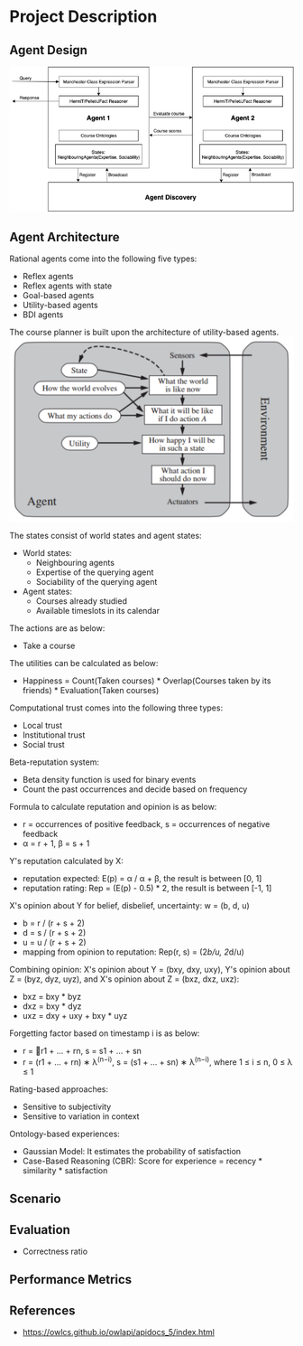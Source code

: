 # Project Description

## Agent Design

![course-planner](./pix/course-planner.png)


## Agent Architecture

Rational agents come into the following five types:
* Reflex agents
* Reflex agents with state
* Goal-based agents
* Utility-based agents
* BDI agents

The course planner is built upon the architecture of utility-based agents.
![utility-based-agents](./pix/utility-based-agents.png)

The states consist of world states and agent states:
* World states:
	* Neighbouring agents
	* Expertise of the querying agent
	* Sociability of the querying agent
* Agent states:
	* Courses already studied
	* Available timeslots in its calendar

The actions are as below:
* Take a course

The utilities can be calculated as below:
* Happiness = Count(Taken courses) * Overlap(Courses taken by its friends) * Evaluation(Taken courses)

Computational trust comes into the following three types:
* Local trust
* Institutional trust
* Social trust

Beta-reputation system: 
* Beta density function is used for binary events
* Count the past occurrences and decide based on frequency

Formula to calculate reputation and opinion is as below:
* r = occurrences of positive feedback, s = occurrences of negative feedback
* α = r + 1, β = s + 1

Y's reputation calculated by X:
* reputation expected: E(p) = α / α + β, the result is between [0, 1]
* reputation rating: Rep = (E(p) - 0.5) * 2, the result is between [-1, 1]

X's opinion about Y for belief, disbelief, uncertainty: w = (b, d, u)
* b = r / (r + s + 2)
* d = s / (r + s + 2)
* u = u / (r + s + 2)
* mapping from opinion to reputation: Rep(r, s) = (2*b/u, 2*d/u)

Combining opinion: X's opinion about Y = (bxy, dxy, uxy), Y's opinion about Z = (byz, dyz, uyz), and X's opinion about Z = (bxz, dxz, uxz):
* bxz = bxy * byz
* dxz = bxy * dyz
* uxz = dxy + uxy + bxy * uyz

Forgetting factor based on timestamp i is as below:
* r = 􏰅r1 + ... + rn, s = s1 + ... + sn
* r = (r1 + ... + rn) ∗ λ<sup>(n−i)</sup>, s = (s1 + ... + sn) ∗ λ<sup>(n−i)</sup>, where 1 ≤ i ≤ n, 0 ≤ λ ≤ 1

Rating-based approaches:
* Sensitive to subjectivity
* Sensitive to variation in context 

Ontology-based experiences:
* Gaussian Model: It estimates the probability of satisfaction
* Case-Based Reasoning (CBR): Score for experience = recency * similarity * satisfaction



## Scenario

## Evaluation

* Correctness ratio


## Performance Metrics

## References

* https://owlcs.github.io/owlapi/apidocs_5/index.html